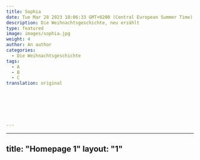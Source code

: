 ```yaml
---
title: Sophia
date: Tue Mar 28 2023 10:06:33 GMT+0200 (Central European Summer Time)
description: Die Weihnachtsgeschichte, neu erzählt
type: featured
image: images/sophia.jpg
weight: 4
author: An author
categories:
  - Die Weihnachtsgeschichte
tags:
  - A
  - B
  - C
translation: original







---
```

---
title: "Homepage 1"
layout: "1"
---